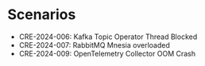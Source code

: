 # Scenarios

* CRE-2024-006: Kafka Topic Operator Thread Blocked
* CRE-2024-007: RabbitMQ Mnesia overloaded
* CRE-2024-009: OpenTelemetry Collector OOM Crash
